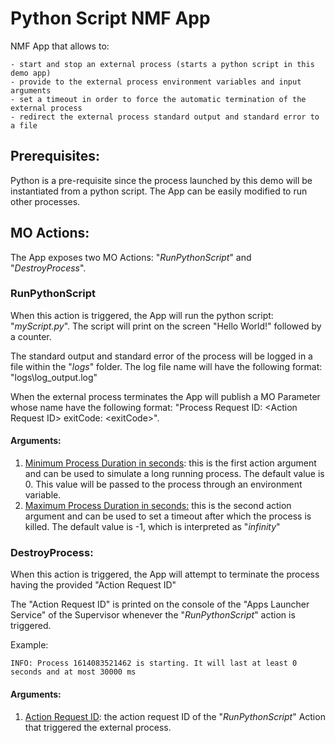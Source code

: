 # Python Script NMF App



NMF App that allows to:

	- start and stop an external process (starts a python script in this demo app)
	- provide to the external process environment variables and input arguments 
	- set a timeout in order to force the automatic termination of the external process
	- redirect the external process standard output and standard error to a file



## Prerequisites:

Python is a pre-requisite since the process launched by this demo will be instantiated from a python script. The App can be easily modified to run other processes.



## MO Actions:

The App exposes two MO Actions: "*RunPythonScript*" and "*DestroyProcess*".



### RunPythonScript

When this action is triggered, the App will run the python script: "*myScript.py*". The script will print on the screen "Hello World!" followed by a counter.  



The standard output and standard error of the process will be logged in a file within the "*logs*" folder. The log file name will have the following format: "logs\log_output.log"



When the external process terminates the App will publish a MO Parameter whose name have the following format: "Process Request ID: \<Action Request ID\> exitCode: \<exitCode\>". 



#### Arguments:

1. <u>Minimum Process Duration in seconds</u>: this is the first action argument and can be used to simulate a long running process. The default value is 0. This value will be passed to the process through an environment variable.
2. <u>Maximum Process Duration in seconds:</u> this is the second action argument and can be used to set a timeout after which the process is killed. The default value is -1, which is interpreted as "*infinity*"  



### DestroyProcess:

When this action is triggered, the App will attempt to terminate the process having the provided "Action Request ID"



The "Action Request ID" is printed on the console of the "Apps Launcher Service" of the Supervisor whenever the "*RunPythonScript*" action is triggered.

Example:

```
INFO: Process 1614083521462 is starting. It will last at least 0 seconds and at most 30000 ms 
```



#### Arguments:

1. <u>Action Request ID</u>: the action request ID of the "*RunPythonScript*" Action that triggered the external process.




